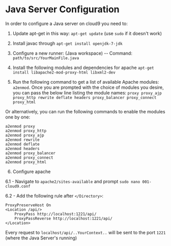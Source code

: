 # Java Server Configuration

In order to configure a Java server on cloud9 you need to:

1) Update apt-get in this way: ```apt-get update``` (use ```sudo``` if it doesn't work)

2) Install javac through  ```apt-get install openjdk-7-jdk ```

3) Configure a new runner: (Java workspace) -- Command: ```path/to/src/YourMainFile.java ```

4) Install the following modules and dependencies for apache ```apt-get install libapache2-mod-proxy-html libxml2-dev ```

5) Run the following command to get a list of available Apache modules: ```a2enmod```. Once you are prompted with the choice of modules you desire, you can pass the below line listing the module names:
`proxy proxy_ajp proxy_http rewrite deflate headers proxy_balancer proxy_connect proxy_html`
    
Or alternatively, you can run the following commands to enable the modules one by one:
```
a2enmod proxy
a2enmod proxy_http
a2enmod proxy_ajp
a2enmod rewrite
a2enmod deflate
a2enmod headers
a2enmod proxy_balancer
a2enmod proxy_connect
a2enmod proxy_html
```

6) Configure apache

6.1 - Navigate to `apache2/sites-available` and prompt `sudo nano 001-cloud9.conf`
    
6.2 - Add the following rule after `</Directory>`:
```
ProxyPreserveHost On
<Location /api/>
    ProxyPass http://localhost:1221/api/
    ProxyPassReverse http://localhost:1221/api/
</Location>
```
Every request to `localhost/api/..YourContext..` will be sent to the port `1221` (where the Java Server's running)

